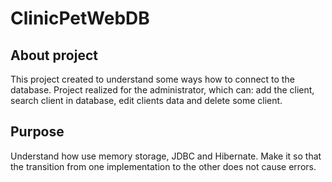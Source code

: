 # ClinicPetWebDB

About project
--------------------------------------------------------------------
This project created to understand some ways how to connect to the database. 
Project realized for the administrator, which can: add the client, search client in database, edit clients data and delete some client.

Purpose
--------------------------------------------------------------------
Understand how use memory storage, JDBC and Hibernate. Make it so that the transition from one implementation to the other does not cause errors.
